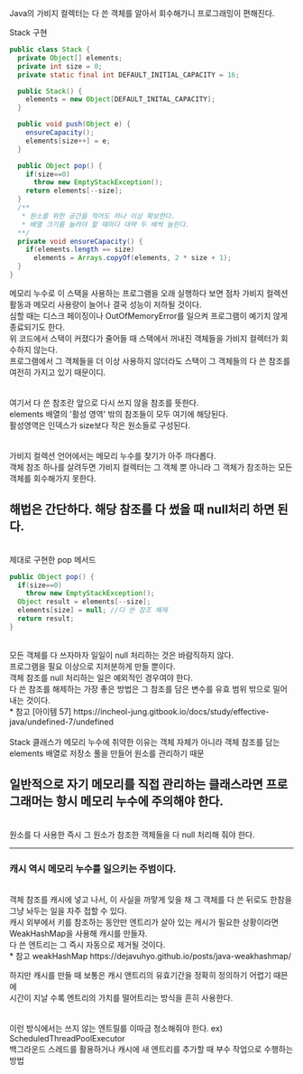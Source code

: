 Java의 가비지 컬렉터는 다 쓴 객체를 알아서 회수해가니 프로그래밍이 편해진다. <br> 

Stack 구현 <br> 

```java
public class Stack {
  private Object[] elements;
  private int size = 0;
  private static final int DEFAULT_INITIAL_CAPACITY = 16;

  public Stack() {
    elements = new Object[DEFAULT_INITAL_CAPACITY];
  }

  public void push(Object e) {
    ensureCapacity();
    elements[size++] = e;
  }

  public Object pop() {
    if(size==0)
      throw new EmptyStackException();
    return elements[--size]; 
  }
  /**
   * 원소를 위한 공간을 적어도 하나 이상 확보한다.
   * 배열 크기를 늘려야 할 때마다 대략 두 배씩 늘린다.
  **/
  private void ensureCapacity() {
    if(elements.length == size)
      elements = Arrays.copyOf(elements, 2 * size + 1);
  }
}
```
메모리 누수로 이 스택을 사용하는 프로그램을 오래 실행하다 보면 점차 가비지 컬렉션 활동과 메모리 사용량이 늘어나 결국 성능이 저하될 것이다. <br> 
심할 때는 디스크 페이징이나 OutOfMemoryError를 일으켜 프로그램이 예기치 않게 종료되기도 한다. <br> 
위 코드에서 스택이 커졌다가 줄어들 때 스택에서 꺼내진 객체들을 가비지 컬렉터가 회수하지 않는다. <br> 
프로그램에서 그 객체들을 더 이상 사용하지 않더라도 스택이 그 객체들의 다 쓴 참조를 여전히 가지고 있기 때문이디. <br> <br>  
여기서 다 쓴 참조란 앞으로 다시 쓰지 않을 참조를 뜻한다. <br> 
elements 배열의 '활성 영역' 밖의 참조들이 모두 여기에 해당된다. <br> 
활성영역은 인덱스가 size보다 작은 원소들로 구성된다. <br> 
<br> 
<br> 
가비지 컬렉션 언어에서는 메모리 누수를 찾기가 아주 까다롭다. <br> 
객체 참조 하나를 살려두면 가비지 컬렉터는 그 객체 뿐 아니라 그 객체가 참조하는 모든 객체를 회수해가지 못한다. <br> 
<h2>해법은 간단하다. 해당 참조를 다 썼을 때 null처리 하면 된다. </h2> 
<br> 
제대로 구현한 pop 메서드 <br> 

```java
public Object pop() {
  if(size==0) 
    throw new EmptyStackException();
  Object result = elements[--size];
  elements[size] = null; //다 쓴 참조 해제
  return result;
}
```
<br> 
모든 객체를 다 쓰자마자 일일이 null 처리하는 것은 바람직하지 않다. <br> 
프로그램을 필요 이상으로 지저분하게 만들 뿐이다. <br> 
객체 참조를 null 처리하는 일은 예외적인 경우여야 한다. <br> 
다 쓴 참조를 해제하는 가장 좋은 방법은 그 참조를 담은 변수를 유효 범위 밖으로 밀어내는 것이다. <br> 
* 참고 [아이템 57] https://incheol-jung.gitbook.io/docs/study/effective-java/undefined-7/undefined <br> 
<br> 
Stack 클래스가 메모리 누수에 취약한 이유는 객체 자체가 아니라 객체 참조를 담는 elements 배열로 저장소 풀을 만들어 원소를 관리하기 때문 <br> 
<h2>일반적으로 자기 메모리를 직접 관리하는 클래스라면 프로그래머는 항시 메모리 누수에 주의해야 한다.</h2>
<br> 
원소를 다 사용한 즉시 그 원소가 참조한 객체들을 다 null 처리해 줘야 한다. <br> 
<hr>
<h3> 캐시 역시 메모리 누수를 일으키는 주범이다. </h3>
<br> 
객체 참조를 캐시에 넣고 나서, 이 사실을 까맣게 잊을 채 그 객체를 다 쓴 뒤로도 한참을 그냥 놔두는 일을 자주 접할 수 있다. <br> 
캐시 외부에서 키를 참조하는 동안만 엔트리가 살아 있는 캐시가 필요한 상황이라면 WeakHashMap을 사용해 캐시를 만들자. <br> 
다 쓴 엔트리는 그 즉시 자동으로 제거될 것이다. <br> 
* 참고 weakHashMap https://dejavuhyo.github.io/posts/java-weakhashmap/ <br> 

하지만 캐시를 만들 때 보통은 캐시 앤트리의 유효기간을 정확히 정의하기 어렵기 때믄에 <br> 
시간이 지날 수록 엔트리의 가치를 떨어트리는 방식을 흔히 사용한다. <br> 
<br><br> 
이런 방식에서는 쓰지 않는 엔트릴를 이따금 청소해줘야 한다. ex) ScheduledThreadPoolExecutor <br> 
백그라운드 스레드를 활용하거나 캐시에 새 엔트리를 추가할 때 부수 작업으로 수행하는 방법 <br> 
